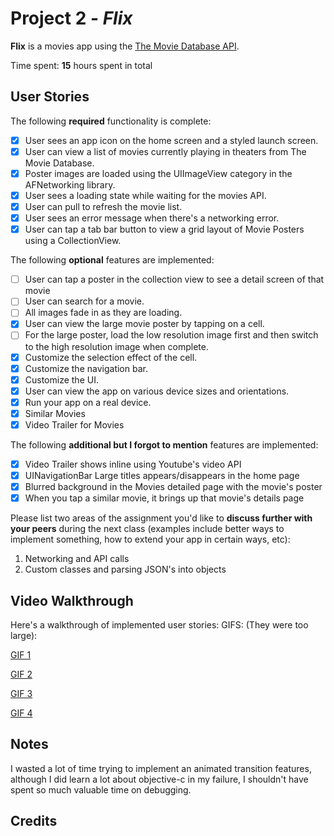 # Project 2 - *Flix*

**Flix** is a movies app using the [The Movie Database API](http://docs.themoviedb.apiary.io/#).

Time spent: **15** hours spent in total

## User Stories

The following **required** functionality is complete:

- [x] User sees an app icon on the home screen and a styled launch screen.
- [x] User can view a list of movies currently playing in theaters from The Movie Database.
- [x] Poster images are loaded using the UIImageView category in the AFNetworking library.
- [x] User sees a loading state while waiting for the movies API.
- [x] User can pull to refresh the movie list.
- [x] User sees an error message when there's a networking error.
- [x] User can tap a tab bar button to view a grid layout of Movie Posters using a CollectionView.

The following **optional** features are implemented:

- [ ] User can tap a poster in the collection view to see a detail screen of that movie
- [ ] User can search for a movie.
- [ ] All images fade in as they are loading.
- [x] User can view the large movie poster by tapping on a cell.
- [ ] For the large poster, load the low resolution image first and then switch to the high resolution image when complete.
- [x] Customize the selection effect of the cell.
- [x] Customize the navigation bar.
- [x] Customize the UI.
- [x] User can view the app on various device sizes and orientations.
- [x] Run your app on a real device.
- [x] Similar Movies
- [x] Video Trailer for Movies

The following **additional but I forgot to mention** features are implemented:

- [x] Video Trailer shows inline using Youtube's video API
- [x] UINavigationBar Large titles appears/disappears in the home page
- [x] Blurred background in the Movies detailed page with the movie's poster
- [x] When you tap a similar movie, it brings up that movie's details page
  
Please list two areas of the assignment you'd like to **discuss further with your peers** during the next class (examples include better ways to implement something, how to extend your app in certain ways, etc):

1. Networking and API calls
2. Custom classes and parsing JSON's into objects

## Video Walkthrough

Here's a walkthrough of implemented user stories:
GIFS: (They were too large):

[GIF 1](https://ibb.co/Q8d9BCj)

[GIF 2](https://i.imgur.com/hc5IEo6.gif)

[GIF 3](https://ibb.co/VwGBtV6)

[GIF 4](https://ibb.co/BwHnffG)





## Notes

I wasted a lot of time trying to implement an animated transition features, although I did learn a lot about objective-c in my failure, I shouldn't have spent so much valuable time on debugging.

## Credits
